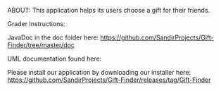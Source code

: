 ABOUT:
This application helps its users choose a gift for their friends.

Grader Instructions:

JavaDoc in the doc folder here: https://github.com/SandirProjects/Gift-Finder/tree/master/doc

UML documentation found here: 

Please install our application by downloading our installer here: https://github.com/SandirProjects/Gift-Finder/releases/tag/Gift-Finder

